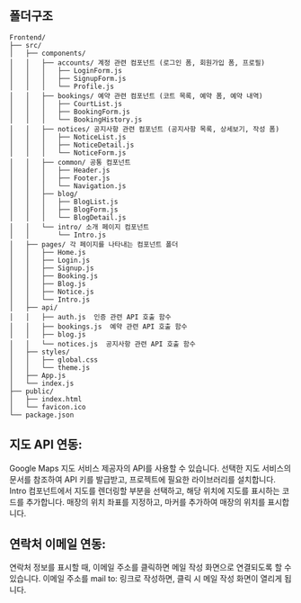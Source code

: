 

## 폴더구조
    Frontend/
    ├── src/
    │   ├── components/
    │   │   ├── accounts/ 계정 관련 컴포넌트 (로그인 폼, 회원가입 폼, 프로필)
    │   │   │   ├── LoginForm.js
    │   │   │   ├── SignupForm.js
    │   │   │   └── Profile.js
    │   │   ├── bookings/ 예약 관련 컴포넌트 (코트 목록, 예약 폼, 예약 내역)
    │   │   │   ├── CourtList.js
    │   │   │   ├── BookingForm.js
    │   │   │   └── BookingHistory.js
    │   │   ├── notices/ 공지사항 관련 컴포넌트 (공지사항 목록, 상세보기, 작성 폼)
    │   │   │   ├── NoticeList.js
    │   │   │   ├── NoticeDetail.js
    │   │   │   └── NoticeForm.js
    │   │   ├── common/ 공통 컴포넌트 
    │   │   │   ├── Header.js
    │   │   │   ├── Footer.js
    │   │   │   └── Navigation.js
    │   │   ├── blog/
    │   │   │   ├── BlogList.js
    │   │   │   ├── BlogForm.js
    │   │   │   └── BlogDetail.js
    │   │   └── intro/ 소개 페이지 컴포넌트
    │   │       └── Intro.js
    │   ├── pages/ 각 페이지를 나타내는 컴포넌트 폴더
    │   │   ├── Home.js
    │   │   ├── Login.js
    │   │   ├── Signup.js
    │   │   ├── Booking.js
    │   │   ├── Blog.js
    │   │   ├── Notice.js
    │   │   └── Intro.js
    │   ├── api/
    │   │   ├── auth.js  인증 관련 API 호출 함수
    │   │   ├── bookings.js  예약 관련 API 호출 함수
    │   │   ├── blog.js
    │   │   └── notices.js  공지사항 관련 API 호출 함수
    │   ├── styles/
    │   │   ├── global.css
    │   │   └── theme.js
    │   ├── App.js
    │   └── index.js
    ├── public/
    │   ├── index.html
    │   └── favicon.ico
    └── package.json 


## 지도 API 연동:
Google Maps 지도 서비스 제공자의 API를 사용할 수 있습니다.
선택한 지도 서비스의 문서를 참조하여 API 키를 발급받고, 프로젝트에 필요한 라이브러리를 설치합니다.
Intro 컴포넌트에서 지도를 렌더링할 부분을 선택하고, 해당 위치에 지도를 표시하는 코드를 추가합니다.
매장의 위치 좌표를 지정하고, 마커를 추가하여 매장의 위치를 표시합니다.

## 연락처 이메일 연동:
연락처 정보를 표시할 때, 이메일 주소를 클릭하면 메일 작성 화면으로 연결되도록 할 수 있습니다.
이메일 주소를 mail to: 링크로 작성하면, 클릭 시 메일 작성 화면이 열리게 됩니다.


